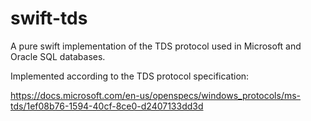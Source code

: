 # swift-tds

A pure swift implementation of the TDS protocol used in Microsoft and Oracle SQL databases.

Implemented according to the TDS protocol specification:

https://docs.microsoft.com/en-us/openspecs/windows_protocols/ms-tds/1ef08b76-1594-40cf-8ce0-d2407133dd3d

